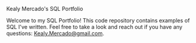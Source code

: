    Kealy Mercado's SQL Portfolio

  Welcome to my SQL Portfolio! This code repository contains examples of SQL I've written. 
Feel free to take a look and reach out if you have any questions: Kealy.Mercado@gmail.com.
